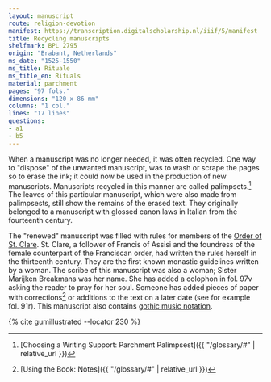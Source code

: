 ```yaml
---
layout: manuscript
route: religion-devotion
manifest: https://transcription.digitalscholarship.nl/iiif/5/manifest
title: Recycling manuscripts
shelfmark: BPL 2795
origin: "Brabant, Netherlands"
ms_date: "1525-1550"
ms_title: Rituale
ms_title_en: Rituals
material: parchment
pages: "97 fols."
dimensions: "120 x 86 mm"
columns: "1 col."
lines: "17 lines"
questions:
- a1
- b5
---
```


When a manuscript was no longer needed, it was often recycled. One way
to "dispose" of the unwanted manuscript, was to wash or scrape the pages
so to erase the ink; it could now be used in the production of new
manuscripts. Manuscripts recycled in this manner are called
palimpsets.[^1] The leaves of this particular manuscript, which were also
made from palimpsests, still show the remains of the erased text. They
originally belonged to a manuscript with glossed canon laws in Italian
from the fourteenth century.

The "renewed" manuscript was filled with rules for members of the [Order
of St. Clare](https://en.wikipedia.org/wiki/Poor_Clares). St. Clare, a
follower of Francis of Assisi and the foundress of the female
counterpart of the Franciscan order, had written the rules herself in
the thirteenth century. They are the first known monastic guidelines
written by a woman. The scribe of this manuscript was also a woman;
Sister Marijken Breakmans was her name. She has added a colophon in fol.
97v asking the reader to pray for her soul. Someone has added pieces of
paper with corrections[^2] or additions to the text on a later date (see
for example fol. 91r). This manuscript also contains [gothic music
notation](https://en.wikipedia.org/wiki/Medieval_music).

[^1]: [Choosing a Writing Support: Parchment Palimpsest]({{ "/glossary/#" | relative_url }})
[^2]: [Using the Book: Notes]({{ "/glossary/#" | relative_url }})

{% cite gumillustrated --locator 230 %}